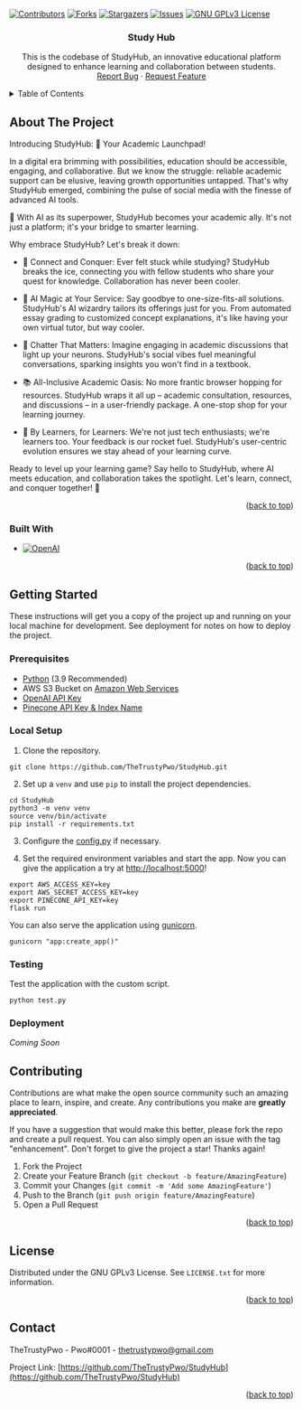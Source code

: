[![Contributors][contributors-shield]][contributors-url]
[![Forks][forks-shield]][forks-url]
[![Stargazers][stars-shield]][stars-url]
[![Issues][issues-shield]][issues-url]
[![GNU GPLv3 License][license-shield]][license-url]


<!-- PROJECT TITLE -->
<!--suppress HtmlDeprecatedAttribute, HtmlUnknownAnchorTarget -->

<div align="center">
<h3 align="center">Study Hub</h3>
  <p align="center">
    This is the codebase of StudyHub, an innovative educational platform designed to enhance learning and collaboration between students.
    <br/>
    <a href="https://github.com/TheTrustyPwo/StudyHub/issues">Report Bug</a>
    ·
    <a href="https://github.com/TheTrustyPwo/StudyHub/issues">Request Feature</a>
  </p>
</div>


<!-- TABLE OF CONTENTS -->
<details>
  <summary>Table of Contents</summary>
  <ol>
    <li>
      <a href="#about-the-project">About The Project</a>
      <ul>
        <li><a href="#built-with">Built With</a></li>
      </ul>
    </li>
    <li>
      <a href="#getting-started">Getting Started</a>
      <ul>
        <li><a href="#prerequisites">Prerequisites</a></li>
        <li><a href="#local-setup">Local Setup</a></li>
        <li><a href="#testing">Testing</a></li>
        <li><a href="#deployment">Deployment</a></li>
      </ul>
    </li>
    <li><a href="#contributing">Contributing</a></li>
    <li><a href="#license">License</a></li>
    <li><a href="#contact">Contact</a></li>
  </ol>
</details>


<!-- ABOUT THE PROJECT -->

## About The Project

Introducing StudyHub: 🚀 Your Academic Launchpad!

In a digital era brimming with possibilities, education should be accessible, engaging, and collaborative. But we know the struggle: reliable academic support can be elusive, leaving growth opportunities untapped. That's why StudyHub emerged, combining the pulse of social media with the finesse of advanced AI tools.

🔮 With AI as its superpower, StudyHub becomes your academic ally. It's not just a platform; it's your bridge to smarter learning.

Why embrace StudyHub? Let's break it down:

- 🤝 Connect and Conquer: Ever felt stuck while studying? StudyHub breaks the ice, connecting you with fellow students who share your quest for knowledge. Collaboration has never been cooler.

- 🌟 AI Magic at Your Service: Say goodbye to one-size-fits-all solutions. StudyHub's AI wizardry tailors its offerings just for you. From automated essay grading to customized concept explanations, it's like having your own virtual tutor, but way cooler.

- 💬 Chatter That Matters: Imagine engaging in academic discussions that light up your neurons. StudyHub's social vibes fuel meaningful conversations, sparking insights you won't find in a textbook.

- 📚 All-Inclusive Academic Oasis: No more frantic browser hopping for resources. StudyHub wraps it all up – academic consultation, resources, and discussions – in a user-friendly package. A one-stop shop for your learning journey.

- 🧠 By Learners, for Learners: We're not just tech enthusiasts; we're learners too. Your feedback is our rocket fuel. StudyHub's user-centric evolution ensures we stay ahead of your learning curve.

Ready to level up your learning game? Say hello to StudyHub, where AI meets education, and collaboration takes the spotlight. Let's learn, connect, and conquer together! 🚀

<p align="right">(<a href="#readme-top">back to top</a>)</p>

### Built With



* [![OpenAI](https://img.shields.io/badge/OpenAI-412991?style=for-the-badge&logo=openai&logoColor=white)](https://openai.com/)

<p align="right">(<a href="#readme-top">back to top</a>)</p>

<!-- Getting Started -->

## Getting Started

These instructions will get you a copy of the project up and running on your local machine for development. See deployment for notes on how to deploy the project.

### Prerequisites

- [Python](https://www.python.org/) (3.9 Recommended)
- AWS S3 Bucket on [Amazon Web Services](https://aws.amazon.com/)
- [OpenAI API Key](https://platform.openai.com/account/api-keys)
- [Pinecone API Key & Index Name](https://www.pinecone.io/)

### Local Setup

1. Clone the repository.
```shell
git clone https://github.com/TheTrustyPwo/StudyHub.git
```

2. Set up a `venv` and use `pip` to install the project dependencies.
```shell
cd StudyHub
python3 -m venv venv
source venv/bin/activate
pip install -r requirements.txt
```

3. Configure the [config.py](https://github.com/TheTrustyPwo/StudyHub/blob/master/app/config.py) if necessary.

4. Set the required environment variables and start the app. Now you can give the application a try at [http://localhost:5000](http://localhost:5000)!

```shell
export AWS_ACCESS_KEY=key
export AWS_SECRET_ACCESS_KEY=key
export PINECONE_API_KEY=key
flask run
```

You can also serve the application using [gunicorn](https://gunicorn.org/).

```shell
gunicorn "app:create_app()"
```

### Testing

Test the application with the custom script.
```shell
python test.py
```

### Deployment

*Coming Soon*

<!-- CONTRIBUTING -->
## Contributing

Contributions are what make the open source community such an amazing place to learn, inspire, and create. Any contributions you make are **greatly appreciated**.

If you have a suggestion that would make this better, please fork the repo and create a pull request. You can also simply open an issue with the tag "enhancement".
Don't forget to give the project a star! Thanks again!

1. Fork the Project
2. Create your Feature Branch (`git checkout -b feature/AmazingFeature`)
3. Commit your Changes (`git commit -m 'Add some AmazingFeature'`)
4. Push to the Branch (`git push origin feature/AmazingFeature`)
5. Open a Pull Request

<p align="right">(<a href="#readme-top">back to top</a>)</p>

<!-- LICENSE -->

## License

Distributed under the GNU GPLv3 License. See `LICENSE.txt` for more information.

<p align="right">(<a href="#top">back to top</a>)</p>


<!-- CONTACT -->

## Contact

TheTrustyPwo - Pwo#0001 - thetrustypwo@gmail.com

Project Link: [https://github.com/TheTrustyPwo/StudyHub](https://github.com/TheTrustyPwo/StudyHub)

<p align="right">(<a href="#top">back to top</a>)</p>


<!-- MARKDOWN LINKS & IMAGES -->

[contributors-shield]: https://img.shields.io/github/contributors/TheTrustyPwo/StudyHub.svg?style=for-the-badge

[contributors-url]: https://github.com/TheTrustyPwo/StudyHub/graphs/contributors

[forks-shield]: https://img.shields.io/github/forks/TheTrustyPwo/StudyHub.svg?style=for-the-badge

[forks-url]: https://github.com/TheTrustyPwo/StudyHub/network/members

[stars-shield]: https://img.shields.io/github/stars/TheTrustyPwo/StudyHub.svg?style=for-the-badge

[stars-url]: https://github.com/TheTrustyPwo/StudyHub/stargazers

[issues-shield]: https://img.shields.io/github/issues/TheTrustyPwo/StudyHub.svg?style=for-the-badge

[issues-url]: https://github.com/TheTrustyPwo/StudyHub/issues

[license-shield]: https://img.shields.io/github/license/TheTrustyPwo/StudyHub.svg?style=for-the-badge

[license-url]: https://github.com/TheTrustyPwo/StudyHub/blob/master/LICENSE.txt